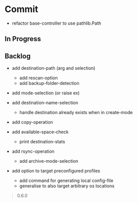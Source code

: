 # Commit

- refactor base-controller to use pathlib.Path

## In Progress

## Backlog

- add destination-path (arg and selection)
  - add rescan-option
  - add backup-folder-detection

- add mode-selection (or raise ex)

- add destination-name-selection
  - handle destination already exists when in create-mode

- add copy-operation

- add available-space-check
  - print destination-stats

- add rsync-operation
  - add archive-mode-selection

- add option to target preconfigured profiles
  - add command for generating local config-file
  - generalise to also target arbitrary os locations

> 0.6.0
